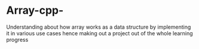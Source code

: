 # Array-cpp-
Understanding  about how array works as a data structure by implementing it in various use cases hence making out a project out of the whole learning progress
